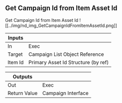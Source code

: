 ## Get Campaign Id from Item Asset Id
Get Campaign Id from Item Asset Id
![[../img/nd_img_GetCampaignIdFromItemAssetId.png]]

|Inputs||
|--|--|
| In | Exec |
| Target | Campaign List Object Reference |
| Item Id | Primary Asset Id Structure (by ref) |

|Outputs||
|--|--|
| Out | Exec |
| Return Value | Campaign Interface |
